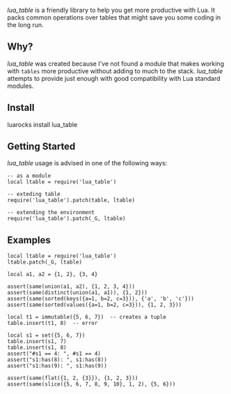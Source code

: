 *lua_table* is a friendly library to help you get more productive with Lua. It packs
common operations over tables that might save you some coding in the long run.

## Why?

*lua_table* was created because I've not found a module that makes working
with `tables` more productive without adding to much to the stack. *lua_table*
attempts to provide just enough with good compatibility with Lua standard modules.

## Install

luarocks install lua_table

## Getting Started

*lua_table* usage is advised in one of the following ways:

```
-- as a module
local ltable = require('lua_table')

-- exteding table
require('lua_table').patch(table, ltable)

-- extending the environment
require('lua_table').patch(_G, ltable)
```

## Examples

```
local ltable = require('lua_table')
ltable.patch(_G, ltable)

local a1, a2 = {1, 2}, {3, 4}

assert(same(union(a1, a2), {1, 2, 3, 4}))
assert(same(distinct(union(a1, a1)), {1, 2}))
assert(same(sorted(keys({a=1, b=2, c=3})), {'a', 'b', 'c'}))
assert(same(sorted(values({a=1, b=2, c=3})), {1, 2, 3}))

local t1 = immutable({5, 6, 7})  -- creates a tuple
table.insert(t1, 8)  -- error

local s1 = set({5, 6, 7})
table.insert(s1, 7)
table.insert(s1, 8)
assert("#s1 == 4: ", #s1 == 4)
assert("s1:has(8): ", s1:has(8))
assert("s1:has(9): ", s1:has(9))

assert(same(flat({1, 2, {3}}), {1, 2, 3}))
assert(same(slice({5, 6, 7, 8, 9, 10}, 1, 2), {5, 6}))
```
